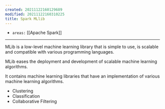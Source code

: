 ```yaml
---
created: 20211122160129689
modified: 20211122160310225
title: Spark MLlib
---
```


- `areas:` [[Apache Spark]]

---

MLib is a low-level machine learning library that is simple to use, is scalable and compatible with various programming languages.

MLib eases the deployment and development of scalable machine learning algorithms.

It contains machine learning libraries that have an implementation of various machine learning algorithms.

- Clustering
- Classification
- Collaborative Filtering

